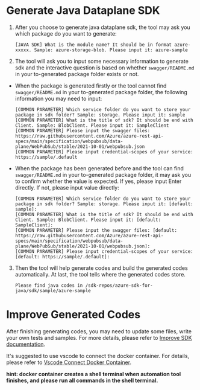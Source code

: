 # Generate Java Dataplane SDK

1. After you choose to generate java dataplane sdk, the tool may ask you which package do you want to generate:
    ```shell
    [JAVA SDK] What is the module name? It should be in format azure-xxxxx. Sample: azure-storage-blob. Please input it: azure-sample
    ```

2. The tool will ask you to input some necessary information to generate sdk and the interactive question is based on whether `swagger/README.md` in your to-generated package folder exists or not.

- When the package is generated firstly or the tool cannot find `swagger/README.md` in your to-generated package folder, the following information you may need to input:
  ```shell
  [COMMON PARAMETER] Which service folder do you want to store your package in sdk folder? Sample: storage. Please input it: sample
  [COMMON PARAMETER] What is the title of sdk? It should be end with Client. Sample: BlobClient. Please input it: SampleClient
  [COMMON PARAMETER] Please input the swagger files: https://raw.githubusercontent.com/Azure/azure-rest-api-specs/main/specification/webpubsub/data-plane/WebPubSub/stable/2021-10-01/webpubsub.json
  [COMMON PARAMETER] Please input credential-scopes of your service: https://sample/.default
  ```

- When the package has been generated before and the tool can find `swagger/README.md` in your to-generated package folder, it may ask you to confirm whether the value is expected. If yes, please input Enter directly. If not, please input value directly:
  ```shell
  [COMMON PARAMETER] Which service folder do you want to store your package in sdk folder? Sample: storage. Please input it: [default: sample]:
  [COMMON PARAMETER] What is the title of sdk? It should be end with Client. Sample: BlobClient. Please input it: [default: SampleClient]:
  [COMMON PARAMETER] Please input the swagger files: [default: https://raw.githubusercontent.com/Azure/azure-rest-api-specs/main/specification/webpubsub/data-plane/WebPubSub/stable/2021-10-01/webpubsub.json]:
  [COMMON PARAMETER] Please input credential-scopes of your service: [default: https://sample/.default]:
  ```

3. Then the tool will help generate codes and build the generated codes automatically. At last, the tool tells where the generated codes store.
    ```shell
    Please find java codes in /sdk-repos/azure-sdk-for-java/sdk/sample/azure-sample
    ```

# Improve Generated Codes

After finishing generating codes, you may need to update some files, write your own tests and samples. For more details, please refer to [Improve SDK documentation](https://github.com/Azure/azure-sdk-for-java/wiki/Protocol-Methods-Quickstart-with-AutoRest#improve-sdk-documentation).

It's suggested to use vscode to connect the docker container. For details, please refer to [Vscode Connect Docker Container](./vscode-connect-docker-container.md).

**hint: docker container creates a shell terminal when automation tool finishes, and please run all commands in the shell terminal.**
   
